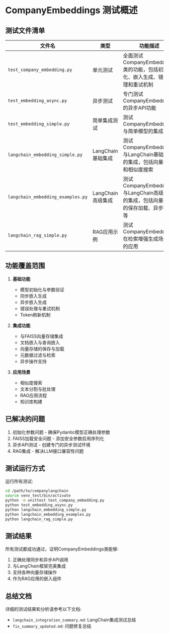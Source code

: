 # CompanyEmbeddings 测试概述

## 测试文件清单

| 文件名 | 类型 | 功能描述 |
|-------|------|---------|
| `test_company_embedding.py` | 单元测试 | 全面测试CompanyEmbeddings类的功能，包括初始化、嵌入生成、错误处理和重试机制 |
| `test_embedding_async.py` | 异步测试 | 专门测试CompanyEmbeddings的异步API功能 |
| `test_embedding_simple.py` | 简单集成测试 | 测试CompanyEmbeddings与简单模型的集成 |
| `langchain_embedding_simple.py` | LangChain基础集成 | 测试CompanyEmbeddings与LangChain基础组件的集成，包括向量存储和相似度搜索 |
| `langchain_embedding_examples.py` | LangChain高级集成 | 测试CompanyEmbeddings与LangChain高级功能的集成，包括向量存储的保存加载、异步操作等 |
| `langchain_rag_simple.py` | RAG应用示例 | 测试CompanyEmbeddings在检索增强生成场景中的应用 |

## 功能覆盖范围

1. **基础功能**
   - 模型初始化与参数验证
   - 同步嵌入生成
   - 异步嵌入生成
   - 错误处理与重试机制
   - Token刷新机制

2. **集成功能**
   - 与FAISS向量存储集成
   - 文档嵌入与查询嵌入
   - 向量存储的保存与加载
   - 元数据过滤与检索
   - 异步操作支持

3. **应用场景**
   - 相似度搜索
   - 文本分割与批处理
   - RAG应用流程
   - 知识库构建

## 已解决的问题

1. 初始化参数问题 - 确保Pydantic模型正确处理参数
2. FAISS加载安全问题 - 添加安全参数启用序列化
3. 异步API测试 - 创建专门的异步测试环境
4. RAG集成 - 解决LLM接口兼容性问题

## 测试运行方式

运行所有测试:
```bash
cd /path/to/companylangchain
source venv_test/bin/activate
python -m unittest test_company_embedding.py
python test_embedding_async.py
python langchain_embedding_simple.py
python langchain_embedding_examples.py
python langchain_rag_simple.py
```

## 测试结果

所有测试都成功通过，证明CompanyEmbeddings类能够:

1. 正确处理同步和异步API调用
2. 与LangChain框架完美集成
3. 支持各种向量存储操作
4. 作为RAG应用的嵌入组件

## 总结文档

详细的测试结果和分析请参考以下文档:

- `langchain_integration_summary.md`: LangChain集成测试总结
- `fix_summary_updated.md`: 问题修复总结 